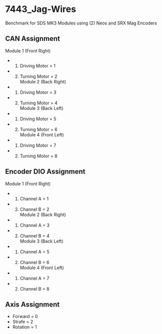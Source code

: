 # 7443_Jag-Wires
Benchmark for SDS MK3 Modules using (2) Neos and SRX Mag Encoders

## CAN Assignment  
Module 1 (Front Right)  
* 1. Driving Motor = 1  
* 2. Turning Motor = 2  
Module 2 (Back Right)  
* 1. Driving Motor = 3  
* 2. Turning Motor = 4  
Module 3 (Back Left)  
* 1. Driving Motor = 5  
* 2. Turning Motor = 6  
Module 4 (Front Left)  
* 1. Driving Motor = 7  
* 2. Turning Motor = 8  	
	
## Encoder DIO Assignment  
Module 1 (Front Right)  
* 1. Channel A = 1  
* 2. Channel B = 2  
Module 2 (Back Right)  
* 1. Channel A = 3  
* 2. Channel B = 4  
Module 3 (Back Left)  
* 1. Channel A = 5  
* 2. Channel B = 6  
Module 4 (Front Left)  
* 1. Channel A = 7  
* 2. Channel B = 8  
	
## Axis Assignment  
* Forward = 0  
* Strafe = 2  
* Rotation = 1  
